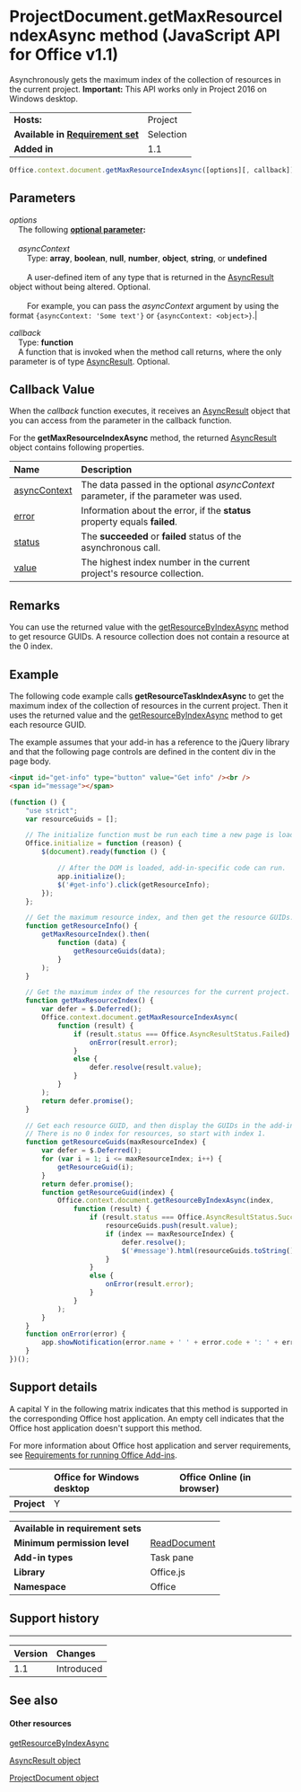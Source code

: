 
# ProjectDocument.getMaxResourceIndexAsync method (JavaScript API for Office v1.1)
Asynchronously gets the maximum index of the collection of resources in the current project.
 **Important:** This API works only in Project 2016 on Windows desktop.

|||
|:-----|:-----|
|**Hosts:**|Project|
|**Available in [Requirement set](../../docs/overview/specify-office-hosts-and-api-requirements.md)**|Selection|
|**Added in**|1.1|

```js
Office.context.document.getMaxResourceIndexAsync([options][, callback]);
```


## Parameters


_options_<br/>
&nbsp;&nbsp;&nbsp;&nbsp;The following **[optional parameter](../../docs/develop/asynchronous-programming-in-office-add-ins.md#passing-optional-parameters-to-asynchronous-methods):**<br/><br/>&nbsp;&nbsp;&nbsp;&nbsp;_asyncContext_<br/>&nbsp;&nbsp;&nbsp;&nbsp;&nbsp;&nbsp;&nbsp;&nbsp;Type: **array**, **boolean**, **null**, **number**, **object**, **string**, or **undefined**<br/><br/>&nbsp;&nbsp;&nbsp;&nbsp;&nbsp;&nbsp;&nbsp;&nbsp;A user-defined item of any type that is returned in the [AsyncResult](../../reference/shared/asyncresult.md) object without being altered. Optional.<br/><br/>&nbsp;&nbsp;&nbsp;&nbsp;&nbsp;&nbsp;&nbsp;&nbsp;For example, you can pass the _asyncContext_ argument by using the format `{asyncContext: 'Some text'}` or `{asyncContext: <object>}`.|





_callback_<br/>
&nbsp;&nbsp;&nbsp;&nbsp;Type: **function**<br/>
&nbsp;&nbsp;&nbsp;&nbsp;A function that is invoked when the method call returns, where the only parameter is of type [AsyncResult](../../reference/shared/asyncresult.md). Optional.
    

## Callback Value

When the  _callback_ function executes, it receives an [AsyncResult](../../reference/shared/asyncresult.md) object that you can access from the parameter in the callback function.

For the  **getMaxResourceIndexAsync** method, the returned [AsyncResult](../../reference/shared/asyncresult.md) object contains following properties.



|**Name**|**Description**|
|:-----|:-----|
|[asyncContext](../../reference/shared/asyncresult.asynccontext.md)|The data passed in the optional  _asyncContext_ parameter, if the parameter was used.|
|[error](../../reference/shared/asyncresult.error.md)|Information about the error, if the  **status** property equals **failed**.|
|[status](../../reference/shared/asyncresult.status.md)|The  **succeeded** or **failed** status of the asynchronous call.|
|[value](../../reference/shared/asyncresult.value.md)|The highest index number in the current project's resource collection.|

## Remarks

You can use the returned value with the [getResourceByIndexAsync](../../reference/shared/projectdocument.getresourcebyindexasync.md) method to get resource GUIDs. A resource collection does not contain a resource at the 0 index.


## Example

The following code example calls  **getResourceTaskIndexAsync** to get the maximum index of the collection of resources in the current project. Then it uses the returned value and the [getResourceByIndexAsync](../../reference/shared/projectdocument.getresourcebyindexasync.md) method to get each resource GUID.

The example assumes that your add-in has a reference to the jQuery library and that the following page controls are defined in the content div in the page body.




```HTML
<input id="get-info" type="button" value="Get info" /><br />
<span id="message"></span>
```




```js
(function () {
    "use strict";
    var resourceGuids = [];

    // The initialize function must be run each time a new page is loaded.
    Office.initialize = function (reason) {
        $(document).ready(function () {

            // After the DOM is loaded, add-in-specific code can run.
            app.initialize();
            $('#get-info').click(getResourceInfo);
        });
    };

    // Get the maximum resource index, and then get the resource GUIDs.
    function getResourceInfo() {
        getMaxResourceIndex().then(
            function (data) {
                getResourceGuids(data);
            }
        );
    }

    // Get the maximum index of the resources for the current project.
    function getMaxResourceIndex() {
        var defer = $.Deferred();
        Office.context.document.getMaxResourceIndexAsync(
            function (result) {
                if (result.status === Office.AsyncResultStatus.Failed) {
                    onError(result.error);
                }
                else {
                    defer.resolve(result.value);
                }
            }
        );
        return defer.promise();
    }

    // Get each resource GUID, and then display the GUIDs in the add-in.
    // There is no 0 index for resources, so start with index 1.
    function getResourceGuids(maxResourceIndex) {
        var defer = $.Deferred();
        for (var i = 1; i <= maxResourceIndex; i++) {
            getResourceGuid(i);
        }
        return defer.promise();
        function getResourceGuid(index) {
            Office.context.document.getResourceByIndexAsync(index,
                function (result) {
                    if (result.status === Office.AsyncResultStatus.Succeeded) {
                        resourceGuids.push(result.value);
                        if (index == maxResourceIndex) {
                            defer.resolve();
                            $('#message').html(resourceGuids.toString());
                        }
                    }
                    else {
                        onError(result.error);
                    }
                }
            );
        }
    }
    function onError(error) {
        app.showNotification(error.name + ' ' + error.code + ': ' + error.message);
    }
})();
```


## Support details


A capital Y in the following matrix indicates that this method is supported in the corresponding Office host application. An empty cell indicates that the Office host application doesn't support this method.

For more information about Office host application and server requirements, see [Requirements for running Office Add-ins](../../docs/overview/requirements-for-running-office-add-ins.md).


||**Office for Windows desktop**|**Office Online (in browser)**|
|:-----|:-----|:-----|
|**Project**|Y||

|||
|:-----|:-----|
|**Available in requirement sets**||
|**Minimum permission level**|[ReadDocument](../../docs/develop/requesting-permissions-for-api-use-in-content-and-task-pane-add-ins.md)|
|**Add-in types**|Task pane|
|**Library**|Office.js|
|**Namespace**|Office|

## Support history



****


|**Version**|**Changes**|
|:-----|:-----|
|1.1|Introduced|

## See also



#### Other resources


[getResourceByIndexAsync](../../reference/shared/projectdocument.getresourcebyindexasync.md)

[AsyncResult object](../../reference/shared/asyncresult.md)

[ProjectDocument object](../../reference/shared/projectdocument.projectdocument.md)
